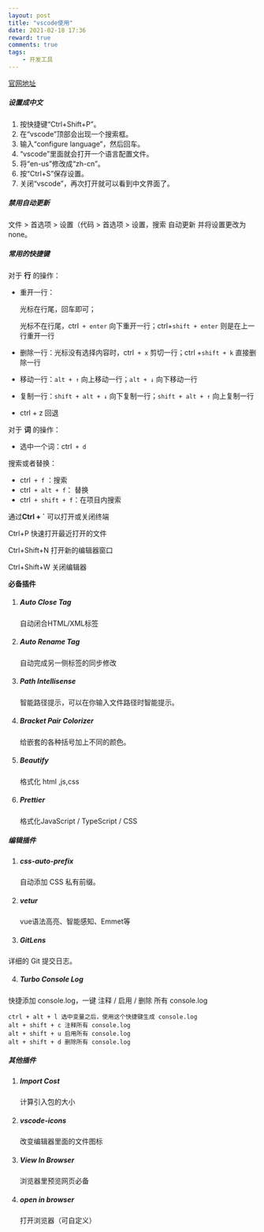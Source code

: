 ```yaml
---
layout: post
title: "vscode使用"
date: 2021-02-18 17:36
reward: true
comments: true
tags: 
	- 开发工具
---
```




[官网地址](https://code.visualstudio.com/)

##### 设置成中文

1. 按快捷键“Ctrl+Shift+P”。
2. 在“vscode”顶部会出现一个搜索框。
3. 输入“configure language”，然后回车。
4. “vscode”里面就会打开一个语言配置文件。
5. 将“en-us”修改成“zh-cn”。
6. 按“Ctrl+S”保存设置。
7. 关闭“vscode”，再次打开就可以看到中文界面了。
<!-- more -->
##### **禁用自动更新**

文件 > 首选项 > 设置（代码 > 首选项 > 设置，搜索 自动更新 并将设置更改为none。

##### 常用的快捷键

对于 **行** 的操作：

- 重开一行：

  光标在行尾，回车即可；

  光标不在行尾，ctrl` + enter` 向下重开一行；ctrl+`shift + enter` 则是在上一行重开一行

- 删除一行：光标没有选择内容时，ctrl` + x` 剪切一行；ctrl +`shift + k` 直接删除一行

- 移动一行：`alt + ↑` 向上移动一行；`alt + ↓` 向下移动一行

- 复制一行：`shift + alt + ↓` 向下复制一行；`shift + alt + ↑` 向上复制一行

- ctrl + z 回退

对于 **词** 的操作：

- 选中一个词：ctrl` + d`

搜索或者替换：

- ctrl` + f` ：搜索
- ctrl` + alt + f`： 替换
- ctrl` + shift + f`：在项目内搜索

通过**Ctrl + `** 可以打开或关闭终端

Ctrl+P 快速打开最近打开的文件

Ctrl+Shift+N 打开新的编辑器窗口

Ctrl+Shift+W 关闭编辑器

**必备插件**
1. ##### Auto Close Tag
    自动闭合HTML/XML标签
    
2. ##### Auto Rename Tag
    自动完成另一侧标签的同步修改
    
4. ##### Path Intellisense
    智能路径提示，可以在你输入文件路径时智能提示。

6. ##### Bracket Pair Colorizer
    给嵌套的各种括号加上不同的颜色。
    
5. ##### Beautify
    格式化 html ,js,css

7. ##### Prettier
     格式化JavaScript / TypeScript / CSS 

##### 编辑插件

1. ##### css-auto-prefix
    自动添加 CSS 私有前缀。

2. ##### vetur
    vue语法高亮、智能感知、Emmet等
  
3. ##### GitLens
详细的 Git 提交日志。

4. ##### Turbo Console Log
快捷添加 console.log，一键 注释 / 启用 / 删除 所有 console.log

	ctrl + alt + l 选中变量之后，使用这个快捷键生成 console.log
	alt + shift + c 注释所有 console.log
	alt + shift + u 启用所有 console.log
	alt + shift + d 删除所有 console.log

##### 其他插件

1. ##### Import Cost
   计算引入包的大小

2. ##### vscode-icons
   改变编辑器里面的文件图标

3. ##### View In Browser
   浏览器里预览网页必备
   
4. ##### open in browser 
   打开浏览器（可自定义）